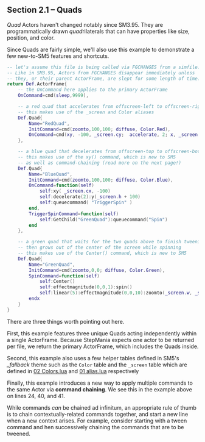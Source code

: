 ## Section 2.1 – Quads

*Quad* Actors haven't changed notably since SM3.95.  They are programmatically
drawn *quad*rilaterals that can have properties like size, position, and color.

Since Quads are fairly simple, we'll also use this example to demonstrate a
few new-to-SM5 features and shortcuts.

```lua
-- let's assume this file is being called via FGCHANGES from a simfile.
-- Like in SM3.95, Actors from FGCHANGES disappear immediately unless
-- they, or their parent ActorFrame, are slept for some length of time.
return Def.ActorFrame{
	-- the OnCommand here applies to the primary ActorFrame
	OnCommand=cmd(sleep,9999),

	-- a red quad that accelerates from offscreen-left to offscreen-right
	-- this makes use of the _screen and Color aliases
	Def.Quad{
		Name="RedQuad",
		InitCommand=cmd(zoomto,100,100; diffuse, Color.Red),
		OnCommand=cmd(xy, -100, _screen.cy;  accelerate, 2; x, _screen.w + 100)
	},

	-- a blue quad that decelerates from offscreen-top to offscreen-bottom
	-- this makes use of the xy() command, which is new to SM5
	-- as well as command-chaining (read more on the next page!)
	Def.Quad{
		Name="BlueQuad",
		InitCommand=cmd(zoomto,100,100; diffuse, Color.Blue),
		OnCommand=function(self)
			self:xy( _screen.cx, -100)
			self:decelerate(2):y(_screen.h + 100)
			self:queuecommand( "TriggerSpin" )
		end,
		TriggerSpinCommand=function(self)
			self:GetChild("GreenQuad"):queuecommand("Spin")
		end
	},

	-- a green quad that waits for the two quads above to finish tweening,
	-- then grows out of the center of the screen while spinning
	-- this makes use of the Center() command, which is new to SM5
	Def.Quad{
		Name="GreenQuad",
		InitCommand=cmd(zoomto,0,0; diffuse, Color.Green),
		SpinCommand=function(self)
			self:Center()
			self:effectmagnitude(0,0,1):spin()
			self:linear(5):effectmagnitude(0,0,10):zoomto(_screen.w, _screen.w)
		endx
	}
}
```

There are three things worth pointing out here.

First, this example features three unique Quads acting independently within a
single ActorFrame.  Because StepMania expects one actor to be returned per
file, we return the primary ActorFrame, which includes the Quads inside.

Second, this example also uses a few helper tables defined in SM5's *_fallback* theme such as the
`Color` table and the `_screen` table which are defined in [02 Colors.lua](https://github.com/stepmania/stepmania/blob/master/Themes/_fallback/Scripts/02\%20Colors.lua)  and [01 alias.lua](https://github.com/stepmania/stepmania/blob/master/Themes/_fallback/Scripts/01\%20alias.lua) respectively

Finally, this example introduces a new way to apply multiple commands to the
same Actor via **command chaining**.  We see this in the example above on
lines 24, 40, and 41.

 While commands *can* be chained ad infinitum, an appropriate rule of thumb is
 to chain contextually-related commands together, and start a new line when a
 new context arises.  For example, consider starting with a tween command and
 hen successively chaining the commands that are to be tweened.